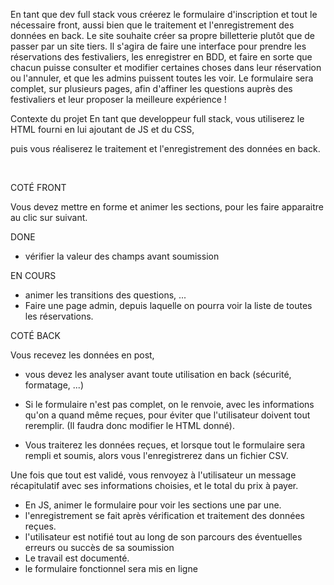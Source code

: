 En tant que dev full stack vous créerez le formulaire d'inscription et tout le nécessaire front, aussi bien que le traitement et l'enregistrement des données en back. 
Le site souhaite créer sa propre billetterie plutôt que de passer par un site tiers. Il s'agira de faire une interface pour prendre les réservations des festivaliers, les enregistrer en BDD, et faire en sorte que chacun puisse consulter et modifier certaines choses dans leur réservation ou l'annuler, et que les admins puissent toutes les voir. Le formulaire sera complet, sur plusieurs pages, afin d'affiner les questions auprès des festivaliers et leur proposer la meilleure expérience !


Contexte du projet
En tant que developpeur full stack, vous utiliserez le HTML fourni en lui ajoutant de JS et du CSS, 

puis vous réaliserez le traitement et l'enregistrement des données en back.

​

COTÉ FRONT

Vous devez mettre en forme et animer les sections, pour les faire apparaitre au clic sur suivant.

DONE

- vérifier la valeur des champs avant soumission

EN COURS


- animer les transitions des questions, ...
- Faire une page admin, depuis laquelle on pourra voir la liste de toutes les réservations.
​

COTÉ BACK

Vous recevez les données en post, 
- vous devez les analyser avant toute utilisation en back (sécurité, formatage, ...)
- Si le formulaire n'est pas complet, on le renvoie, avec les informations qu'on a quand même reçues, pour éviter que l'utilisateur doivent tout reremplir. (Il faudra donc modifier le HTML donné).

- Vous traiterez les données reçues, et lorsque tout le formulaire sera rempli et soumis, alors vous l'enregistrerez dans un fichier CSV.

Une fois que tout est validé, vous renvoyez à l'utilisateur un message récapitulatif avec ses informations choisies, et le total du prix à payer.

- En JS, animer le formulaire pour voir les sections une par une.
- l'enregistrement se fait après vérification et traitement des données reçues.
- l'utilisateur est notifié tout au long de son parcours des éventuelles erreurs ou succès de sa soumission
- Le travail est documenté.
- le formulaire fonctionnel sera mis en ligne
